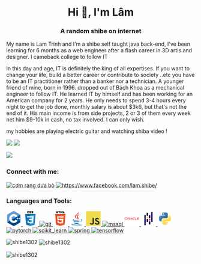 
<h1 align="center">Hi 👋, I'm Lâm</h1>
<h3 align="center">A random shibe on internet</h3>
<p align="left" text-indent: 30px>    My name is Lam Trinh and I'm a shibe self taught java back-end, I've been learning for 6 months as a web engineer after a flash career in 3D artis and designer. I cameback college to follow IT </p>
<div class="a">
<p style=margin-left: 1em;>
   In this day and age, IT is definitely the king of all expertises. If you want to change your life, build a better career or contribute to society ..etc you have to be an IT practitioner rather than a banker nor a technician.
A younger friend of mine, born in 1996. dropped out of Bách Khoa as a mechanical engineer to follow IT. He learned IT by himself and has been working for an American company for 2 years. He only needs to spend 3-4 hours every night to get the job done, monthly salary is about $3k6, but that's not the end of it. His main income is from side projects, 2 or 3 of them every week net him $9-10k in cash, no tax involved. I can only wish.</p>
</div>
   my hobbies are playing electric guitar and watching shiba video !
    <p></p>
   <img src="https://user-images.githubusercontent.com/14174184/202918011-0f2f8243-3af1-4d9c-adbb-a2ffe143523d.gif" height:300px/>
   <img src="https://user-images.githubusercontent.com/14174184/202918011-0f2f8243-3af1-4d9c-adbb-a2ffe143523d.gif" height:300px/>

   <p></p>
   
<img src="https://user-images.githubusercontent.com/14174184/202914260-9f616064-5d78-49d7-a796-52db75a94a50.gif"  width="1000" />




<h3 align="left">Connect with me:</h3>
<p align="left">
<a href="https://dev.to/cơm rang dưa bò" target="blank"><img align="center" src="https://raw.githubusercontent.com/rahuldkjain/github-profile-readme-generator/master/src/images/icons/Social/devto.svg" alt="cơm rang dưa bò" height="30" width="40" /></a>
<a href="https://fb.com/https://www.facebook.com/lam.shibe/" target="blank"><img align="center" src="https://raw.githubusercontent.com/rahuldkjain/github-profile-readme-generator/master/src/images/icons/Social/facebook.svg" alt="https://www.facebook.com/lam.shibe/" height="30" width="40" /></a>
</p>

<h3 align="left">Languages and Tools:</h3>
<p align="left"> <a href="https://www.w3schools.com/cpp/" target="_blank" rel="noreferrer"> <img src="https://raw.githubusercontent.com/devicons/devicon/master/icons/cplusplus/cplusplus-original.svg" alt="cplusplus" width="40" height="40"/> </a> <a href="https://www.w3schools.com/css/" target="_blank" rel="noreferrer"> <img src="https://raw.githubusercontent.com/devicons/devicon/master/icons/css3/css3-original-wordmark.svg" alt="css3" width="40" height="40"/> </a> <a href="https://git-scm.com/" target="_blank" rel="noreferrer"> <img src="https://www.vectorlogo.zone/logos/git-scm/git-scm-icon.svg" alt="git" width="40" height="40"/> </a> <a href="https://www.w3.org/html/" target="_blank" rel="noreferrer"> <img src="https://raw.githubusercontent.com/devicons/devicon/master/icons/html5/html5-original-wordmark.svg" alt="html5" width="40" height="40"/> </a> <a href="https://www.java.com" target="_blank" rel="noreferrer"> <img src="https://raw.githubusercontent.com/devicons/devicon/master/icons/java/java-original.svg" alt="java" width="40" height="40"/> </a> <a href="https://developer.mozilla.org/en-US/docs/Web/JavaScript" target="_blank" rel="noreferrer"> <img src="https://raw.githubusercontent.com/devicons/devicon/master/icons/javascript/javascript-original.svg" alt="javascript" width="40" height="40"/> </a> <a href="https://www.microsoft.com/en-us/sql-server" target="_blank" rel="noreferrer"> <img src="https://www.svgrepo.com/show/303229/microsoft-sql-server-logo.svg" alt="mssql" width="40" height="40"/> </a> <a href="https://www.oracle.com/" target="_blank" rel="noreferrer"> <img src="https://raw.githubusercontent.com/devicons/devicon/master/icons/oracle/oracle-original.svg" alt="oracle" width="40" height="40"/> </a> <a href="https://pandas.pydata.org/" target="_blank" rel="noreferrer"> <img src="https://raw.githubusercontent.com/devicons/devicon/2ae2a900d2f041da66e950e4d48052658d850630/icons/pandas/pandas-original.svg" alt="pandas" width="40" height="40"/> </a> <a href="https://www.python.org" target="_blank" rel="noreferrer"> <img src="https://raw.githubusercontent.com/devicons/devicon/master/icons/python/python-original.svg" alt="python" width="40" height="40"/> </a> <a href="https://pytorch.org/" target="_blank" rel="noreferrer"> <img src="https://www.vectorlogo.zone/logos/pytorch/pytorch-icon.svg" alt="pytorch" width="40" height="40"/> </a> <a href="https://scikit-learn.org/" target="_blank" rel="noreferrer"> <img src="https://upload.wikimedia.org/wikipedia/commons/0/05/Scikit_learn_logo_small.svg" alt="scikit_learn" width="40" height="40"/> </a> <a href="https://spring.io/" target="_blank" rel="noreferrer"> <img src="https://www.vectorlogo.zone/logos/springio/springio-icon.svg" alt="spring" width="40" height="40"/> </a> <a href="https://www.tensorflow.org" target="_blank" rel="noreferrer"> <img src="https://www.vectorlogo.zone/logos/tensorflow/tensorflow-icon.svg" alt="tensorflow" width="40" height="40"/> </a> </p>

<p><img align="left" src="https://github-readme-stats.vercel.app/api/top-langs?username=shibe1302&show_icons=true&locale=en&layout=compact" alt="shibe1302" /></p>

<p>&nbsp;<img align="center" src="https://github-readme-stats.vercel.app/api?username=shibe1302&show_icons=true&locale=en" alt="shibe1302" /></p>

<p><img align="center" src="https://github-readme-streak-stats.herokuapp.com/?user=shibe1302&" alt="shibe1302" /></p>
